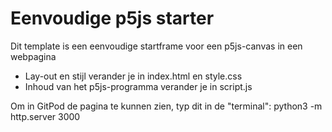 # Eenvoudige p5js starter

Dit template is een eenvoudige startframe voor een p5js-canvas in een webpagina

- Lay-out en stijl verander je in index.html en style.css
- Inhoud van het p5js-programma verander je in script.js

Om in GitPod de pagina te kunnen zien, typ dit in de "terminal": python3 -m http.server 3000
  